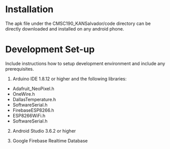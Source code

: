 # Installation
The apk file under the CMSC190_KANSalvador/code directory can be directly downloaded and installed on any android phone.

# Development Set-up
Include instructions how to setup development environment and include any prerequisites.
1. Arduino IDE 1.8.12 or higher and the following libraries:
  - Adafruit_NeoPixel.h
  - OneWire.h
  - DallasTemperature.h
  - SoftwareSerial.h
  - FirebaseESP8266.h
  - ESP8266WiFi.h
  - SoftwareSerial.h

2. Android Studio 3.6.2 or higher

3. Google Firebase Realtime Database
